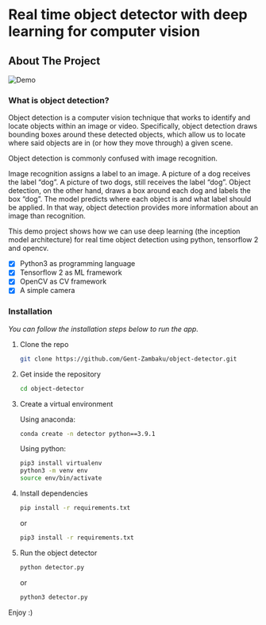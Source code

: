 # Real time object detector with deep learning for computer vision


<!-- ABOUT THE PROJECT -->
## About The Project

![Demo](https://github.com/Gent-Zambaku/object-detector/blob/main/images/object_detector.gif)


### What is object detection?
Object detection is a computer vision technique that works to identify and locate objects within an image or video. Specifically, object detection draws bounding boxes around these detected objects, which allow us to locate where said objects are in (or how they move through) a given scene.

Object detection is commonly confused with image recognition.

Image recognition assigns a label to an image. A picture of a dog receives the label “dog”. A picture of two dogs, still receives the label “dog”. Object detection, on the other hand, draws a box around each dog and labels the box “dog”. The model predicts where each object is and what label should be applied. In that way, object detection provides more information about an image than recognition.

This demo project shows how we can use deep learning (the inception model architecture) for real time object detection using python, tensorflow 2 and opencv. 

- [x] Python3 as programming language
- [x] Tensorflow 2 as ML framework
- [x] OpenCV as CV framework
- [x] A simple camera

### Installation

_You can follow the installation steps below to run the app._

1. Clone the repo
   ```sh
   git clone https://github.com/Gent-Zambaku/object-detector.git
   ```
2. Get inside the repository
   ```sh
   cd object-detector
   ```
3. Create a virtual environment

   Using anaconda:
   ```sh
   conda create -n detector python==3.9.1
   ```
   Using python:
   ```sh
   pip3 install virtualenv
   python3 -m venv env
   source env/bin/activate
   ```
4. Install dependencies
   ```sh
   pip install -r requirements.txt
   ```
   or
   ```sh
   pip3 install -r requirements.txt
   ```
5. Run the object detector
   ```sh
   python detector.py
   ```
   or
      ```sh
   python3 detector.py
   ```

Enjoy :)
